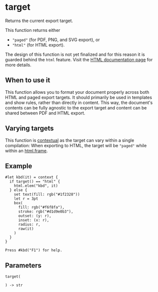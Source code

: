 # target

Returns the current export target.

This function returns either

- `"paged"` (for PDF, PNG, and SVG export), or
- `"html"` (for HTML export).

The design of this function is not yet finalized and for this reason it is guarded behind the `html` feature. Visit the [HTML documentation page](/docs/reference/html/) for more details.

## When to use it

This function allows you to format your document properly across both HTML and paged export targets. It should primarily be used in templates and show rules, rather than directly in content. This way, the document's contents can be fully agnostic to the export target and content can be shared between PDF and HTML export.

## Varying targets

This function is [contextual](/docs/reference/context/) as the target can vary within a single compilation: When exporting to HTML, the target will be `"paged"` while within an [html.frame](/docs/reference/html/frame/).

## Example

```typst
#let kbd(it) = context {
  if target() == "html" {
    html.elem("kbd", it)
  } else {
    set text(fill: rgb("#1f2328"))
    let r = 3pt
    box(
      fill: rgb("#f6f8fa"),
      stroke: rgb("#d1d9e0b3"),
      outset: (y: r),
      inset: (x: r),
      radius: r,
      raw(it)
    )
  }
}

Press #kbd("F1") for help.
```

## Parameters

```
target(
  
) -> str
```
